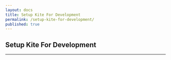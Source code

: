```yaml
---
layout: docs
title: Setup Kite For Development
permalink: /setup-kite-for-development/
published: true
---
```


## Setup Kite For Development

---
